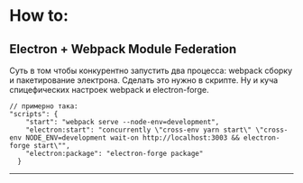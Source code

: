 # How to:

## Electron + Webpack Module Federation

Суть в том чтобы конкурентно запустить два процесса: webpack сборку и пакетирование электрона. Сделать это нужно в скрипте.
Ну и куча спицефических настроек webpack и electron-forge.

```
// примерно така:
"scripts": {
    "start": "webpack serve --node-env=development",
    "electron:start": "concurrently \"cross-env yarn start\" \"cross-env NODE_ENV=development wait-on http://localhost:3003 && electron-forge start\"",
    "electron:package": "electron-forge package"
  }
```
____
